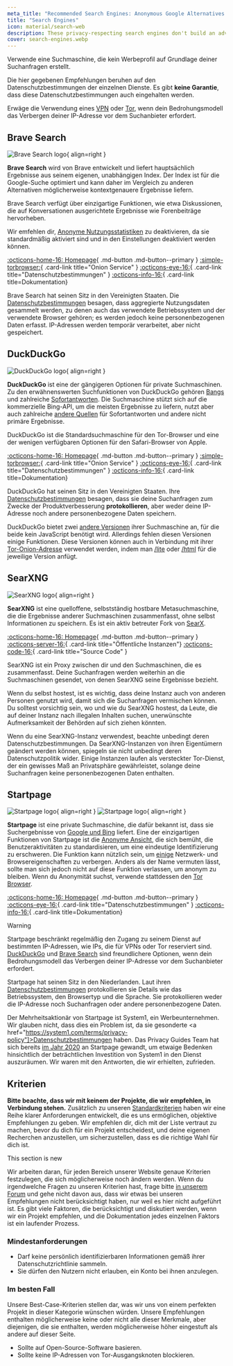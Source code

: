 ```yaml
---
meta_title: "Recommended Search Engines: Anonymous Google Alternatives - Privacy Guides"
title: "Search Engines"
icon: material/search-web
description: These privacy-respecting search engines don't build an advertising profile based on your searches.
cover: search-engines.webp
---
```


Verwende eine Suchmaschine, die kein Werbeprofil auf Grundlage deiner Suchanfragen erstellt.

Die hier gegebenen Empfehlungen beruhen auf den Datenschutzbestimmungen der einzelnen Dienste. Es gibt **keine Garantie**, dass diese Datenschutzbestimmungen auch eingehalten werden.

Erwäge die Verwendung eines [VPN](vpn.md) oder [Tor](https://www.torproject.org/), wenn dein Bedrohungsmodell das Verbergen deiner IP-Adresse vor dem Suchanbieter erfordert.

## Brave Search

<div class="admonition recommendation" markdown>

![Brave Search logo](assets/img/search-engines/brave-search.svg){ align=right }

**Brave Search** wird von Brave entwickelt und liefert hauptsächlich Ergebnisse aus seinem eigenen, unabhängigen Index. Der Index ist für die Google-Suche optimiert und kann daher im Vergleich zu anderen Alternativen möglicherweise kontextgenauere Ergebnisse liefern.

Brave Search verfügt über einzigartige Funktionen, wie etwa Diskussionen, die auf Konversationen ausgerichtete Ergebnisse wie Forenbeiträge hervorheben.

Wir emfehlen dir, [Anonyme Nutzungsstatistiken](https://search.brave.com/help/usage-metrics) zu deaktivieren, da sie standardmäßig aktiviert sind und in den Einstellungen deaktiviert werden können.

[:octicons-home-16: Homepage](https://search.brave.com/){ .md-button .md-button--primary }
[:simple-torbrowser:](https://search.brave4u7jddbv7cyviptqjc7jusxh72uik7zt6adtckl5f4nwy2v72qd.onion){ .card-link title="Onion Service" }
[:octicons-eye-16:](https://search.brave.com/help/privacy-policy){ .card-link title="Datenschutzbestimmungen" }
[:octicons-info-16:](https://search.brave.com/help){ .card-link title=Dokumentation}

</details>

</div>

Brave Search hat seinen Sitz in den Vereinigten Staaten. Die [Datenschutzbestimmungen](https://search.brave.com/help/privacy-policy) besagen, dass aggregierte Nutzungsdaten gesammelt werden, zu denen auch das verwendete Betriebssystem und der verwendete Browser gehören; es werden jedoch keine personenbezogenen Daten erfasst. IP-Adressen werden temporär verarbeitet, aber nicht gespeichert.

## DuckDuckGo

<div class="admonition recommendation" markdown>

![DuckDuckGo logo](assets/img/search-engines/duckduckgo.svg){ align=right }

**DuckDuckGo** ist eine der gängigeren Optionen für private Suchmaschinen. Zu den erwähnenswerten Suchfunktionen von DuckDuckGo gehören [Bangs](https://duckduckgo.com/bang) und zahlreiche [Sofortantworten](https://help.duckduckgo.com/duckduckgo-help-pages/features/instant-answers-and-other-features/). Die Suchmaschine stützt sich auf die kommerzielle Bing-API, um die meisten Ergebnisse zu liefern, nutzt aber auch zahlreiche [andere Quellen](https://help.duckduckgo.com/results/sources/) für Sofortantworten und andere nicht primäre Ergebnisse.

DuckDuckGo ist die Standardsuchmaschine für den Tor-Browser und eine der wenigen verfügbaren Optionen für den Safari-Browser von Apple.

[:octicons-home-16: Homepage](https://duckduckgo.com){ .md-button .md-button--primary }
[:simple-torbrowser:](https://duckduckgogg42xjoc72x3sjasowoarfbgcmvfimaftt6twagswzczad.onion){ .card-link title="Onion Service" }
[:octicons-eye-16:](https://duckduckgo.com/privacy){ .card-link title="Datenschutzbestimmungen" }
[:octicons-info-16:](https://help.duckduckgo.com/){ .card-link title=Dokumentation}

</details>

</div>

DuckDuckGo hat seinen Sitz in den Vereinigten Staaten. Ihre [Datenschutzbestimmungen](https://duckduckgo.com/privacy) besagen, dass sie deine Suchanfragen zum Zwecke der Produktverbesserung **protokollieren**, aber weder deine IP-Adresse noch andere personenbezogene Daten speichern.

DuckDuckGo bietet zwei [andere Versionen](https://help.duckduckgo.com/features/non-javascript/) ihrer Suchmaschine an, für die beide kein JavaScript benötigt wird. Allerdings fehlen diesen Versionen einige Funktionen. Diese Versionen können auch in Verbindung mit ihrer [Tor-Onion-Adresse](https://duckduckgogg42xjoc72x3sjasowoarfbgcmvfimaftt6twagswzczad.onion/) verwendet werden, indem man [/lite](https://duckduckgogg42xjoc72x3sjasowoarfbgcmvfimaftt6twagswzczad.onion/lite) oder [/html](https://duckduckgogg42xjoc72x3sjasowoarfbgcmvfimaftt6twagswzczad.onion/html) für die jeweilige Version anfügt.

## SearXNG

<div class="admonition recommendation" markdown>

![SearXNG logo](assets/img/search-engines/searxng.svg){ align=right }

**SearXNG** ist eine quelloffene, selbstständig hostbare Metasuchmaschine, die die Ergebnisse anderer Suchmaschinen zusammenfasst, ohne selbst Informationen zu speichern. Es ist ein aktiv betreuter Fork von [SearX](https://github.com/searx/searx).

[:octicons-home-16: Homepage](https://searxng.org){ .md-button .md-button--primary }
[:octicons-server-16:](https://searx.space/){ .card-link title="Öffentliche Instanzen"}
[:octicons-code-16:](https://github.com/searxng/searxng){ .card-link title="Source Code" }

</details>

</div>

SearXNG ist ein Proxy zwischen dir und den Suchmaschinen, die es zusammenfasst. Deine Suchanfragen werden weiterhin an die Suchmaschinen gesendet, von denen SearXNG seine Ergebnisse bezieht.

Wenn du selbst hostest, ist es wichtig, dass deine Instanz auch von anderen Personen genutzt wird, damit sich die Suchanfragen vermischen können. Du solltest vorsichtig sein, wo und wie du SearXNG hostest, da Leute, die auf deiner Instanz nach illegalen Inhalten suchen, unerwünschte Aufmerksamkeit der Behörden auf sich ziehen könnten.

Wenn du eine SearXNG-Instanz verwendest, beachte unbedingt deren Datenschutzbestimmungen. Da SearXNG-Instanzen von ihren Eigentümern geändert werden können, spiegeln sie nicht unbedingt deren Datenschutzpolitik wider. Einige Instanzen laufen als versteckter Tor-Dienst, der ein gewisses Maß an Privatsphäre gewährleistet, solange deine Suchanfragen keine personenbezogenen Daten enthalten.

## Startpage

<div class="admonition recommendation" markdown>

![Startpage logo](assets/img/search-engines/startpage.svg#only-light){ align=right }
![Startpage logo](assets/img/search-engines/startpage-dark.svg#only-dark){ align=right }

**Startpage** ist eine private Suchmaschine, die dafür bekannt ist, dass sie Suchergebnisse von [Google und Bing](https://support.startpage.com/hc/en-us/articles/4522435533844-What-is-the-relationship-between-Startpage-and-your-search-partners-like-Google-and-Microsoft-Bing-) liefert.  Eine der einzigartigen Funktionen von Startpage ist die [Anonyme Ansicht](https://www.startpage.com/de/anonymous-view/), die sich bemüht, die Benutzeraktivitäten zu standardisieren, um eine eindeutige Identifizierung zu erschweren. Die Funktion kann nützlich sein, um [einige](https://support.startpage.com/hc/de/articles/4455540212116-Der-Anonyme-Ansicht-Proxy-Technische-Details) Netzwerk- und Browsereigenschaften zu verbergen. Anders als der Name vermuten lässt, sollte man sich jedoch nicht auf diese Funktion verlassen, um anonym zu bleiben. Wenn du Anonymität suchst, verwende stattdessen den [Tor Browser](tor.md#tor-browser).

[:octicons-home-16: Homepage](https://www.startpage.com){ .md-button .md-button--primary }
[:octicons-eye-16:](https://www.startpage.com/en/privacy-policy){ .card-link title="Datenschutzbestimmungen" }
[:octicons-info-16:](https://support.startpage.com/hc/en-us/categories/4481917470356-Startpage-Search-Engine){ .card-link title=Dokumentation}

</details>

</div>

<div class="admonition warning" markdown>
<p class="admonition-title">Warning</p>

Startpage beschränkt regelmäßig den Zugang zu seinem Dienst auf bestimmten IP-Adressen, wie IPs, die für VPNs oder Tor reserviert sind. [DuckDuckGo](#duckduckgo) und [Brave Search](#brave-search) sind freundlichere Optionen, wenn dein Bedrohungsmodell das Verbergen deiner IP-Adresse vor dem Suchanbieter erfordert.

</div>

Startpage hat seinen Sitz in den Niederlanden. Laut ihren [Datenschutzbestimmungen](https://www.startpage.com/de/privacy-policy/) protokollieren sie Details wie das Betriebssystem, den Browsertyp und die Sprache. Sie protokollieren weder die IP-Adresse noch Suchanfragen oder andere personenbezogene Daten.

Der Mehrheitsaktionär von Startpage ist System1, ein Werbeunternehmen. Wir glauben nicht, dass dies ein Problem ist, da sie gesonderte <a href="https://system1.com/terms/privacy-policy"]>Datenschutzbestimmungen</a> haben. Das Privacy Guides Team hat sich bereits [im Jahr 2020](https://web.archive.org/web/20210118031008/https://blog.privacytools.io/relisting-startpage/) an Startpage gewandt, um etwaige Bedenken hinsichtlich der beträchtlichen Investition von System1 in den Dienst auszuräumen. Wir waren mit den Antworten, die wir erhielten, zufrieden.

## Kriterien

**Bitte beachte, dass wir mit keinem der Projekte, die wir empfehlen, in Verbindung stehen.** Zusätzlich zu unseren [Standardkriterien](about/criteria.md) haben wir eine Reihe klarer Anforderungen entwickelt, die es uns ermöglichen, objektive Empfehlungen zu geben. Wir empfehlen dir, dich mit der Liste vertraut zu machen, bevor du dich für ein Projekt entscheidest, und deine eigenen Recherchen anzustellen, um sicherzustellen, dass es die richtige Wahl für dich ist.

<div class="admonition example" markdown>
<p class="admonition-title">This section is new</p>

Wir arbeiten daran, für jeden Bereich unserer Website genaue Kriterien festzulegen, die sich möglicherweise noch ändern werden. Wenn du irgendwelche Fragen zu unseren Kriterien hast, frage bitte [in unserem Forum](https://discuss.privacyguides.net/latest) und gehe nicht davon aus, dass wir etwas bei unseren Empfehlungen nicht berücksichtigt haben, nur weil es hier nicht aufgeführt ist. Es gibt viele Faktoren, die berücksichtigt und diskutiert werden, wenn wir ein Projekt empfehlen, und die Dokumentation jedes einzelnen Faktors ist ein laufender Prozess.

</div>

### Mindestanforderungen

- Darf keine persönlich identifizierbaren Informationen gemäß ihrer Datenschutzrichtlinie sammeln.
- Sie dürfen den Nutzern nicht erlauben, ein Konto bei ihnen anzulegen.

### Im besten Fall

Unsere Best-Case-Kriterien stellen dar, was wir uns von einem perfekten Projekt in dieser Kategorie wünschen würden. Unsere Empfehlungen enthalten möglicherweise keine oder nicht alle dieser Merkmale, aber diejenigen, die sie enthalten, werden möglicherweise höher eingestuft als andere auf dieser Seite.

- Sollte auf Open-Source-Software basieren.
- Sollte keine IP-Adressen von Tor-Ausgangsknoten blockieren.

